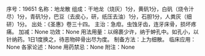 序号：19651
名称：地龙散
组成：干地龙（烧灰）1分，黄矾1分，白矾（烧令汁尽）1分，青矾1分，巴豆（去皮心，研，纸压去油）1分，石胆1分，人粪灰（细研）1分。
出处：《圣惠》卷三十四。
主治：急疳。虫蚀牙齿，连牙床骨，损坏疼痛。
加减：None
功效：None
用法用量：以绵裹少许，纳于蚛孔中。如孔小，以针纳药。1日1度换之，待恶物碎骨出尽为度。
制备方法：上为细散。
临床应用：None
各家论述：None
用药禁忌：None
附注：None
